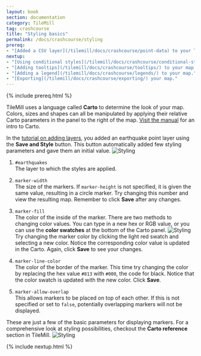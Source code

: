 ```yaml
---
layout: book
section: documentation
category: TileMill
tag: crashcourse
title: "Styling basics"
permalink: /docs/crashcourse/styling
prereq:
- "[Added a CSV layer](/tilemill/docs/crashcourse/point-data) to your TileMill project."
nextup:
- "[Using conditional styles](/tilemill/docs/crashcourse/conditional-styles/) to control the appearance of points based on data."
- "[Adding tooltips](/tilemill/docs/crashcourse/tooltips/) to your map."
- "[Adding a legend](/tilemill/docs/crashcourse/legends/) to your map."
- "[Exporting](/tilemill/docs/crashcourse/exporting/) your map."
---
```


{% include prereq.html %}

TileMill uses a language called **Carto** to determine the look of your map. Colors, sizes and shapes can all be manipulated by applying their relative Carto parameters in the panel to the right of the map. [Visit the manual](/tilemill/docs/manual/carto/) for an intro to Carto.

In the [tutorial on adding layers](/tilemill/docs/tutorials/point-data), you added an earthquake point layer using the **Save and Style** button. This button automatically added few styling parameters and gave them an initial value.
  ![Styling](/tilemill/assets/pages/styling-1.png)

1. `#earthquakes`  
The layer to which the styles are applied.

2. `marker-width`  
The size of the markers. If `marker-height` is not specified, it is given the same value, resulting in a circle marker. Try changing this number and view the resulting map. Remember to click **Save** after any changes.

3. `marker-fill`  
The color of the inside of the marker. There are two methods to changing color values. You can type in a new hex or RGB value, or you can use the **color swatches** at the bottom of the Carto panel.
  ![Styling](/tilemill/assets/pages/styling-3.png)
Try changing the marker color by clicking the light red swatch and selecting a new color. Notice the corresponding color value is updated in the Carto. Again, click **Save** to see your changes.

4. `marker-line-color`  
The color of the border of the marker. This time try changing the color by replacing the hex value `#813` with `#000`, the code for black. Notice that the color swatch is updated with the new color. Click **Save**.

5. `marker-allow-overlap`  
This allows markers to be placed on top of each other. If this is not specified or set to `false`, potentially overlapping markers will not be displayed.

These are just a few of the basic parameters for displaying markers. For a comprehensive look at styling possibilities, checkout the **Carto reference** section in TileMill.
  ![Styling](/tilemill/assets/pages/styling-4.png)

{% include nextup.html %}
